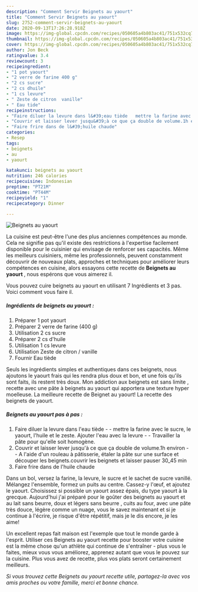 ```yaml
---
description: "Comment Servir Beignets au yaourt"
title: "Comment Servir Beignets au yaourt"
slug: 2752-comment-servir-beignets-au-yaourt
date: 2020-09-13T17:26:28.918Z
image: https://img-global.cpcdn.com/recipes/050605a4b803ac41/751x532cq70/beignets-au-yaourt-photo-principale-de-la-recette.jpg
thumbnail: https://img-global.cpcdn.com/recipes/050605a4b803ac41/751x532cq70/beignets-au-yaourt-photo-principale-de-la-recette.jpg
cover: https://img-global.cpcdn.com/recipes/050605a4b803ac41/751x532cq70/beignets-au-yaourt-photo-principale-de-la-recette.jpg
author: Jon Beck
ratingvalue: 3.4
reviewcount: 3
recipeingredient:
- "1 pot yaourt"
- "2 verre de farine 400 g"
- "2 cs sucre"
- "2 cs dhuile"
- "1 cs levure"
- " Zeste de citron  vanille"
- " Eau tide"
recipeinstructions:
- "Faire diluer la levure dans l&#39;eau tiède   mettre la farine avec le sucre, le yaourt, l&#39;huile et le zeste. Ajouter l&#39;eau avec la levure  Travailler la pâte pour qu&#39;elle soit homogène."
- "Couvrir et laisser lever jusqu&#39;à ce que ça double de volume.1h environ  A l&#39;aide d&#39;un rouleau à pâtisserie, étaler la pâte sur une surface et découper les beignets.couvrir les beignets et laisser pauser 30_45 min"
- "Faire frire dans de l&#39;huile chaude"
categories:
- Resep
tags:
- beignets
- au
- yaourt

katakunci: beignets au yaourt 
nutrition: 246 calories
recipecuisine: Indonesian
preptime: "PT21M"
cooktime: "PT44M"
recipeyield: "1"
recipecategory: Dinner

---
```



![Beignets au yaourt](https://img-global.cpcdn.com/recipes/050605a4b803ac41/751x532cq70/beignets-au-yaourt-photo-principale-de-la-recette.jpg)

La cuisine est peut-être l'une des plus anciennes compétences au monde. Cela ne signifie pas qu'il existe des restrictions à l'expertise facilement disponible pour le cuisinier qui envisage de renforcer ses capacités. Même les meilleurs cuisiniers, même les professionnels, peuvent constamment découvrir de nouveaux plats, approches et techniques pour améliorer leurs compétences en cuisine, alors essayons cette recette de <strong> Beignets au yaourt </strong>, nous espérons que vous aimerez il.

<!--inarticleads1-->

Vous pouvez cuire beignets au yaourt en utilisant 7 Ingrédients et 3 pas. Voici comment vous faire il.

##### Ingrédients de beignets au yaourt :

1. Préparer 1 pot yaourt
1. Préparer 2 verre de farine (400 g)
1. Utilisation 2 cs sucre
1. Préparer 2 cs d&#39;huile
1. Utilisation 1 cs levure
1. Utilisation  Zeste de citron / vanille
1. Fournir  Eau tiède


Seuls les ingrédients simples et authentiques dans ces beignets, nous ajoutons le yaourt frais qui les rendra plus doux et bon, et une fois qu&#39;ils sont faits, ils restent très doux. Mon addiction aux beignets est sans limite , recette avec une pâte à beignets au yaourt qui apportera une texture hyper moelleuse. La meilleure recette de Beignet au yaourt! La recette des beignets de yaourt. 

<!--inarticleads2-->

##### Beignets au yaourt pas à pas :

1. Faire diluer la levure dans l&#39;eau tiède  -  - mettre la farine avec le sucre, le yaourt, l&#39;huile et le zeste. Ajouter l&#39;eau avec la levure -  - Travailler la pâte pour qu&#39;elle soit homogène.
1. Couvrir et laisser lever jusqu&#39;à ce que ça double de volume.1h environ -  - A l&#39;aide d&#39;un rouleau à pâtisserie, étaler la pâte sur une surface et découper les beignets.couvrir les beignets et laisser pauser 30_45 min
1. Faire frire dans de l&#39;huile chaude


Dans un bol, versez la farine, la levure, le sucre et le sachet de sucre vanillé. Mélangez l&#39;ensemble, formez un puits au centre. Cassez-y l&#39;œuf, et ajoutez le yaourt. Choisissez si possible un yaourt assez épais, du type yaourt à la grecque. Aujourd&#39;hui j&#39;ai préparé pour le goûter des beignets au yaourt et au lait sans beurre, doux et légers sans beurre , cuits au four, avec une pâte très douce, légère comme un nuage, vous le savez maintenant et si je continue à l&#39;écrire, je risque d&#39;être répétitif, mais je le dis encore, je les aime! 

<!--inarticleads1-->

<p>
Un excellent repas fait maison est l'exemple que tout le monde garde à l'esprit. Utiliser ces Beignets au yaourt recette pour booster votre cuisine est la même chose qu'un athlète qui continue de s'entraîner - plus vous le faites, mieux vous vous améliorez, apprenez autant que vous le pouvez sur la cuisine. Plus vous avez de recette, plus vos plats seront certainement meilleurs.
</p>

<p>
<i>Si vous trouvez cette Beignets au yaourt recette utile, partagez-la avec vos amis proches ou votre famille, merci et bonne chance.</i>
</p>
